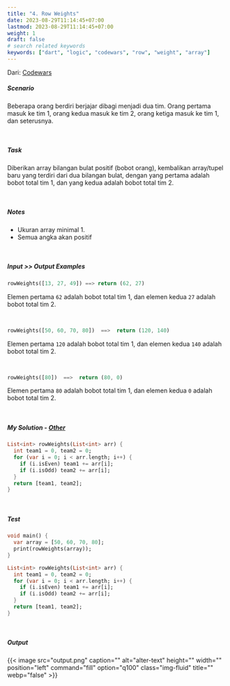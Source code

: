 ```yaml
---
title: "4. Row Weights"
date: 2023-08-29T11:14:45+07:00
lastmod: 2023-08-29T11:14:45+07:00
weight: 1
draft: false
# search related keywords
keywords: ["dart", "logic", "codewars", "row", "weight", "array"]
---
```


Dari: [Codewars](https://www.codewars.com/kata/5abd66a5ccfd1130b30000a9/dart)

##### Scenario

Beberapa orang berdiri berjajar dibagi menjadi dua tim.
Orang pertama masuk ke tim 1, orang kedua masuk ke tim 2, orang ketiga masuk ke tim 1, dan seterusnya.

<br>

##### Task

Diberikan array bilangan bulat positif (bobot orang), kembalikan array/tupel baru yang terdiri dari dua bilangan bulat, dengan yang pertama adalah bobot total tim 1, dan yang kedua adalah bobot total tim 2.

<br>

##### Notes

- Ukuran array minimal 1.
- Semua angka akan positif

<br>

##### Input >> Output Examples

```dart
rowWeights([13, 27, 49]) ==> return (62, 27)
```

Elemen pertama `62` adalah bobot total tim 1, dan elemen kedua `27` adalah bobot total tim 2.

<br>

```dart
rowWeights([50, 60, 70, 80])  ==>  return (120, 140)
```

Elemen pertama `120` adalah bobot total tim 1, dan elemen kedua `140` adalah bobot total tim 2.

<br>

```dart
rowWeights([80])  ==>  return (80, 0)
```

Elemen pertama `80` adalah bobot total tim 1, dan elemen kedua `0` adalah bobot total tim 2.

<br>

##### My Solution - [Other](https://www.codewars.com/kata/5abd66a5ccfd1130b30000a9/solutions/dart)

```dart
List<int> rowWeights(List<int> arr) {
  int team1 = 0, team2 = 0;
  for (var i = 0; i < arr.length; i++) {
    if (i.isEven) team1 += arr[i];
    if (i.isOdd) team2 += arr[i];
  }
  return [team1, team2];
}
```

<br>

##### Test

```dart
void main() {
  var array = [50, 60, 70, 80];
  print(rowWeights(array));
}

List<int> rowWeights(List<int> arr) {
  int team1 = 0, team2 = 0;
  for (var i = 0; i < arr.length; i++) {
    if (i.isEven) team1 += arr[i];
    if (i.isOdd) team2 += arr[i];
  }
  return [team1, team2];
}
```

<br>

##### Output

{{< image src="output.png" caption="" alt="alter-text" height="" width="" position="left" command="fill" option="q100" class="img-fluid" title=""  webp="false" >}}

<br>
